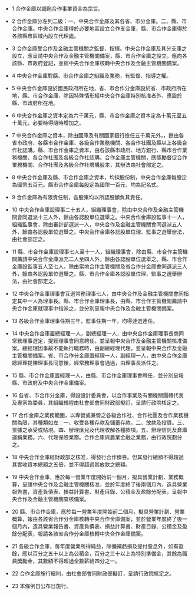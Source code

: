 * 1 合作金庫以調劑合作事業資金為宗旨。

* 2 合作金庫分左列二級：一、中央合作金庫及其各省、市分金庫。二、縣、市合作金庫。中央合作金庫得於必要地區設立合作支金庫，縣、市合作金庫得於各該縣市區域內設立代理處。

* 3 合作金庫受合作及金融主管機關之監督、指揮。中央合作金庫及其分支庫之設立，應呈請中央合作及金融主管機關備案，縣、市合作金庫之設立，應向各該縣、市政府登記，並經中央合作金庫核轉中央合作及金融主管機關備案。

* 4 中央合作金庫對縣、市合作金庫之組織及業務，有監督、指導之權。

* 5 中央合作金庫設於國民政府所在地，省、市合作分金庫設於省、市政府所在地，縣、市合作金庫，除因特殊情形經中央合作金庫特別核准者外，應設於縣、市政府所在地。

* 6 中央合作金庫之資本定為六千萬元，縣、市合作金庫之資本定為十萬元至五十萬元，必要時得隨時增加之。

* 7 中央合作金庫之資本，除由國庫及有關國家銀行擔任五千萬元外，，餘由各省市政府、各縣市合作金庫、各級合作業務機關、各合作社團及縣以上各級合作社認購。縣、市合作金庫之資本，由各該縣市政府、地方銀行、縣市合作業務機關、各合作社團及各級合作社認購。合作金庫主管機關，應獎勵督促合作業務機關、合作社團及各級合作社增購股本，其辦法由社會部定之。

* 8 中央合作金庫及縣、市合作金庫之資本，均採股份制，中央合作金庫每股定為國幣五百元。縣市合作金庫每股定為國幣一百元，均為記名式。

* 9 合作金庫為有限責任制，各股東均以所認股額負其責任。

* 10 中央合作金庫設理事二十五人，組織理事會，除由中央合作及金融主管機關會同選派十三人外，餘由各認股單位選舉之。中央合作金庫設監事十一人，組織監事會，除由審計部選派一人，中央合作及金融主管機關會同選派五人外，餘由各認股單位選舉之。中央合作金庫各認股單位理、監事之選舉辦法，由社會部定之。

* 11 縣、市合作金庫設理事七人至十一人，組織理事會，除由縣、市合作主管機關薦請中央合作金庫派充二人至四人外，餘由各認股單位選舉之。縣、市合作金庫設監事五人至七人，除由當地合作主管機關及省合作分金庫會同選派三人外，餘由各認股單位選舉之。縣、市合作金庫各認股單位理、監事之選舉辦法，由社會部定之。

* 12 中央合作金庫理事會互選常務理事七人，由中央合作及金融主管機關會同指定其中一人為理事長。縣、市合作金庫理事長，由縣、市合作主管機關薦請中央合作金庫就理事中指派之，並分別呈報中央合作及金融主管機關備案。

* 13 各級合作金庫理事任期三年，監事任期一年，均得連選連任。

* 14 中央合作金庫置總經理一人，副總經理一人，由中央合作金庫理事長商同常務理事選定，提經理事會同意聘任，並呈報中央合作及金融主管機關核准備案。總經理因事故不能執行職務時，由副總經理代理，並呈報中央合作及金融主管機關備案。省、市合作分金庫置經理一人，副經理一人，由中央合作金庫總經理提陳理事長同意後，經常務理事會通過，由理事長派任之。

* 15 縣、市合作金庫置經理一人，由縣、市合作金庫理事會聘任，並分別呈報縣、市政府及中央合作金庫備案。

* 16 各省、市合作分金庫，得設設計委員會，以合作事業及有關機關團體代表及專家為委員，其組織規程由社會部會同財政部擬訂，呈請行政院核定之。

* 17 合作金庫之業務範圍，以專營或兼營之各級合作社、合作社團及合作業務機關為限，其種類如左：一、收受各種存款及儲蓄存款。二、放款及投資。三、票據之承受或貼現。四、辦理匯兌及代理收解各種款項。五、辦理信託及倉庫運銷業務。六、代理保險業務。合作金庫與農業金融之業務，由行政院劃分之。

* 18 中央合作金庫經財政部之核准，得發行合作債券。但其發行總額不得超過其實收資本總額之五倍，並不得超過其放款之總額。

* 19 中央合作金庫，應於每一營業年度開始前一個月，擬具營業計劃，業務概算，呈請中央合作及金融主管機關核准，並於年度終了後兩個月內，造具營業報告書，資產負債表、損益計算書、財產目錄、公積金及盈餘分配表，呈報中央合作及金融主管機關查核備案。

* 20 縣、市合作金庫，應於每一營業年度開始前二個月，擬具營業計劃、營業概算，報由各該省合作分金庫核轉中央合作金庫備案，並於營業年度終了後一個月內，造具營業報告書、資產負債表、損益計算書、財產目錄、公積金及盈餘分配表，報請各該省合作分金庫核轉中央合作金庫備案。

* 21 各級合作金庫，每年度營業所得純益，除彌補虧損及提付股息外，如有盈餘，應以百分之五十以上為公積金，百分之三十以上為特別準備金，其餘為職員獎勵金，其數額不得超過全數薪給四分之一。

* 22 合作金庫施行細則，由社會部會同財政部擬訂，呈請行政院核定之。

* 23 本條例自公布日施行。

